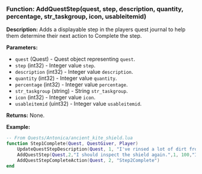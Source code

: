 ### Function: AddQuestStep(quest, step, description, quantity, percentage, str_taskgroup, icon, usableitemid)

**Description:**
Adds a displayable step in the players quest journal to help them determine their next action to Complete the step.

**Parameters:**
- `quest` (Quest) - Quest object representing `quest`.
- `step` (int32) - Integer value `step`.
- `description` (int32) - Integer value `description`.
- `quantity` (int32) - Integer value `quantity`.
- `percentage` (int32) - Integer value `percentage`.
- `str_taskgroup` (string) - String `str_taskgroup`.
- `icon` (int32) - Integer value `icon`.
- `usableitemid` (uint32) - Integer value `usableitemid`.

**Returns:** None.

**Example:**

```lua
-- From Quests/Antonica/ancient_kite_shield.lua
function Step1Complete(Quest, QuestGiver, Player)
	UpdateQuestStepDescription(Quest, 1, "I've rinsed a lot of dirt from the shield.")
    AddQuestStep(Quest,2,"I should inspect the shield again.",1, 100,"If I'm going to clean this shield and return to working condition, I'll need to put some effort into it.", 2268)
	AddQuestStepCompleteAction(Quest, 2, "Step2Complete")
end    
```
